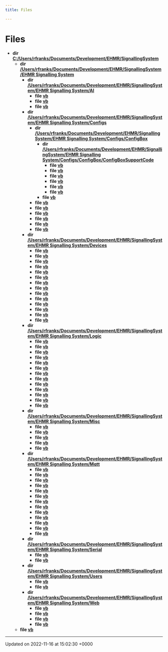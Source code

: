 ```yaml
---
title: Files

---
```


# Files




* **dir [C:/Users/rfranks/Documents/Development/EHMR/SignallingSystem](/SignallingSystem-doc/vb/Files/dir_24eb6ebeb63d5b56f42df688effeb974/#dir-c:/users/rfranks/documents/development/ehmr/signallingsystem)** 
    * **dir [/Users/rfranks/Documents/Development/EHMR/SignallingSystem/EHMR Signalling System](/SignallingSystem-doc/vb/Files/dir_18c6c6d0c544fef64a2875af7ea8e466/#dir-c:/users/rfranks/documents/development/ehmr/signallingsystem/ehmr-signalling-system)** 
        * **dir [/Users/rfranks/Documents/Development/EHMR/SignallingSystem/EHMR Signalling System/AI](/SignallingSystem-doc/vb/Files/dir_c94eee4a6c024bf817b0914ed261a446/#dir-c:/users/rfranks/documents/development/ehmr/signallingsystem/ehmr-signalling-system/ai)** 
            * **file [vb](/SignallingSystem-doc/vb/Files/AIEastBound_8vb/#file-aieastbound.vb)** 
            * **file [vb](/SignallingSystem-doc/vb/Files/AIStart_8vb/#file-aistart.vb)** 
            * **file [vb](/SignallingSystem-doc/vb/Files/AIWestBound_8vb/#file-aiwestbound.vb)** 
        * **dir [/Users/rfranks/Documents/Development/EHMR/SignallingSystem/EHMR Signalling System/Configs](/SignallingSystem-doc/vb/Files/dir_ab5363af54f8ef3bb62d5dbdee7542a2/#dir-c:/users/rfranks/documents/development/ehmr/signallingsystem/ehmr-signalling-system/configs)** 
            * **dir [/Users/rfranks/Documents/Development/EHMR/SignallingSystem/EHMR Signalling System/Configs/ConfigBox](/SignallingSystem-doc/vb/Files/dir_595c56e507eac15fe72ef685bde9a1f3/#dir-c:/users/rfranks/documents/development/ehmr/signallingsystem/ehmr-signalling-system/configs/configbox)** 
                * **dir [/Users/rfranks/Documents/Development/EHMR/SignallingSystem/EHMR Signalling System/Configs/ConfigBox/ConfigBoxSupportCode](/SignallingSystem-doc/vb/Files/dir_1411712a680355ea84ee88b7ce929b43/#dir-c:/users/rfranks/documents/development/ehmr/signallingsystem/ehmr-signalling-system/configs/configbox/configboxsupportcode)** 
                    * **file [vb](/SignallingSystem-doc/vb/Files/ConfigCrossing_8vb/#file-configcrossing.vb)** 
                    * **file [vb](/SignallingSystem-doc/vb/Files/ConfigLevers_8vb/#file-configlevers.vb)** 
                    * **file [vb](/SignallingSystem-doc/vb/Files/ConfigPoints_8vb/#file-configpoints.vb)** 
                    * **file [vb](/SignallingSystem-doc/vb/Files/ConfigPower_8vb/#file-configpower.vb)** 
                    * **file [vb](/SignallingSystem-doc/vb/Files/ConfigSections_8vb/#file-configsections.vb)** 
                    * **file [vb](/SignallingSystem-doc/vb/Files/ConfigSignals_8vb/#file-configsignals.vb)** 
                * **file [vb](/SignallingSystem-doc/vb/Files/Configs_8vb/#file-configs.vb)** 
            * **file [vb](/SignallingSystem-doc/vb/Files/Definitions_8vb/#file-definitions.vb)** 
            * **file [vb](/SignallingSystem-doc/vb/Files/GlobalConfig_8vb/#file-globalconfig.vb)** 
            * **file [vb](/SignallingSystem-doc/vb/Files/PopUpConfig_8vb/#file-popupconfig.vb)** 
            * **file [vb](/SignallingSystem-doc/vb/Files/RuntimeConfig_8vb/#file-runtimeconfig.vb)** 
            * **file [vb](/SignallingSystem-doc/vb/Files/StaticValues_8vb/#file-staticvalues.vb)** 
            * **file [vb](/SignallingSystem-doc/vb/Files/UpdateSettings_8vb/#file-updatesettings.vb)** 
        * **dir [/Users/rfranks/Documents/Development/EHMR/SignallingSystem/EHMR Signalling System/Devices](/SignallingSystem-doc/vb/Files/dir_3c18a1ce60c13d83f5be1a7fa3e9879a/#dir-c:/users/rfranks/documents/development/ehmr/signallingsystem/ehmr-signalling-system/devices)** 
            * **file [vb](/SignallingSystem-doc/vb/Files/AnalogIOManager_8vb/#file-analogiomanager.vb)** 
            * **file [vb](/SignallingSystem-doc/vb/Files/Buttons_8vb/#file-buttons.vb)** 
            * **file [vb](/SignallingSystem-doc/vb/Files/DigitalDeviceAddress_8vb/#file-digitaldeviceaddress.vb)** 
            * **file [vb](/SignallingSystem-doc/vb/Files/FrameIndicatorLights_8vb/#file-frameindicatorlights.vb)** 
            * **file [vb](/SignallingSystem-doc/vb/Files/Fuses_8vb/#file-fuses.vb)** 
            * **file [vb](/SignallingSystem-doc/vb/Files/Levers_8vb/#file-levers.vb)** 
            * **file [vb](/SignallingSystem-doc/vb/Files/LineSide_8vb/#file-lineside.vb)** 
            * **file [vb](/SignallingSystem-doc/vb/Files/MimicDiagram_8vb/#file-mimicdiagram.vb)** 
            * **file [vb](/SignallingSystem-doc/vb/Files/PointSections_8vb/#file-pointsections.vb)** 
            * **file [vb](/SignallingSystem-doc/vb/Files/Points_8vb/#file-points.vb)** 
            * **file [vb](/SignallingSystem-doc/vb/Files/Relays_8vb/#file-relays.vb)** 
            * **file [vb](/SignallingSystem-doc/vb/Files/Signals_8vb/#file-signals.vb)** 
            * **file [vb](/SignallingSystem-doc/vb/Files/Sound_8vb/#file-sound.vb)** 
            * **file [vb](/SignallingSystem-doc/vb/Files/TrackSections_8vb/#file-tracksections.vb)** 
        * **dir [/Users/rfranks/Documents/Development/EHMR/SignallingSystem/EHMR Signalling System/Logic](/SignallingSystem-doc/vb/Files/dir_4fdad2bb8468acc8b4ea69541081aa68/#dir-c:/users/rfranks/documents/development/ehmr/signallingsystem/ehmr-signalling-system/logic)** 
            * **file [vb](/SignallingSystem-doc/vb/Files/BlockSections_8vb/#file-blocksections.vb)** 
            * **file [vb](/SignallingSystem-doc/vb/Files/EastBoundComputer_8vb/#file-eastboundcomputer.vb)** 
            * **file [vb](/SignallingSystem-doc/vb/Files/EastBoundManual_8vb/#file-eastboundmanual.vb)** 
            * **file [vb](/SignallingSystem-doc/vb/Files/Errors_8vb/#file-errors.vb)** 
            * **file [vb](/SignallingSystem-doc/vb/Files/Initializations_8vb/#file-initializations.vb)** 
            * **file [vb](/SignallingSystem-doc/vb/Files/LogicStart_8vb/#file-logicstart.vb)** 
            * **file [vb](/SignallingSystem-doc/vb/Files/Messages_8vb/#file-messages.vb)** 
            * **file [vb](/SignallingSystem-doc/vb/Files/Power_8vb/#file-power.vb)** 
            * **file [vb](/SignallingSystem-doc/vb/Files/SPADDetection_8vb/#file-spaddetection.vb)** 
            * **file [vb](/SignallingSystem-doc/vb/Files/Safety_8vb/#file-safety.vb)** 
            * **file [vb](/SignallingSystem-doc/vb/Files/SignalBackLocks_8vb/#file-signalbacklocks.vb)** 
            * **file [vb](/SignallingSystem-doc/vb/Files/WestBoundComputer_8vb/#file-westboundcomputer.vb)** 
            * **file [vb](/SignallingSystem-doc/vb/Files/WestBoundManual_8vb/#file-westboundmanual.vb)** 
        * **dir [/Users/rfranks/Documents/Development/EHMR/SignallingSystem/EHMR Signalling System/Misc](/SignallingSystem-doc/vb/Files/dir_100752e4646f021f9c75e359aed72fba/#dir-c:/users/rfranks/documents/development/ehmr/signallingsystem/ehmr-signalling-system/misc)** 
            * **file [vb](/SignallingSystem-doc/vb/Files/AlarmsAndNotifications_8vb/#file-alarmsandnotifications.vb)** 
            * **file [vb](/SignallingSystem-doc/vb/Files/IOMonitor_8vb/#file-iomonitor.vb)** 
            * **file [vb](/SignallingSystem-doc/vb/Files/Main_8vb/#file-main.vb)** 
            * **file [vb](/SignallingSystem-doc/vb/Files/SendMail_8vb/#file-sendmail.vb)** 
            * **file [vb](/SignallingSystem-doc/vb/Files/Updater_8vb/#file-updater.vb)** 
        * **dir [/Users/rfranks/Documents/Development/EHMR/SignallingSystem/EHMR Signalling System/Mqtt](/SignallingSystem-doc/vb/Files/dir_3ef305db5f91e3917a6d869b3f50ff0c/#dir-c:/users/rfranks/documents/development/ehmr/signallingsystem/ehmr-signalling-system/mqtt)** 
            * **file [vb](/SignallingSystem-doc/vb/Files/BaseMessageHandler_8vb/#file-basemessagehandler.vb)** 
            * **file [vb](/SignallingSystem-doc/vb/Files/ButtonMessageHandler_8vb/#file-buttonmessagehandler.vb)** 
            * **file [vb](/SignallingSystem-doc/vb/Files/Client_8vb/#file-client.vb)** 
            * **file [vb](/SignallingSystem-doc/vb/Files/DirectionMessageHandler_8vb/#file-directionmessagehandler.vb)** 
            * **file [vb](/SignallingSystem-doc/vb/Files/LeverMessageHandler_8vb/#file-levermessagehandler.vb)** 
            * **file [vb](/SignallingSystem-doc/vb/Files/MessageHandlers_8vb/#file-messagehandlers.vb)** 
            * **file [vb](/SignallingSystem-doc/vb/Files/OperatorMessageHandler_8vb/#file-operatormessagehandler.vb)** 
            * **file [vb](/SignallingSystem-doc/vb/Files/PointMessageHandler_8vb/#file-pointmessagehandler.vb)** 
            * **file [vb](/SignallingSystem-doc/vb/Files/RelayInputMessageHandler_8vb/#file-relayinputmessagehandler.vb)** 
            * **file [vb](/SignallingSystem-doc/vb/Files/RequestableBaseMessageHandler_8vb/#file-requestablebasemessagehandler.vb)** 
            * **file [vb](/SignallingSystem-doc/vb/Files/SensorInputMessageHandler_8vb/#file-sensorinputmessagehandler.vb)** 
            * **file [vb](/SignallingSystem-doc/vb/Files/SignalMessageHandler_8vb/#file-signalmessagehandler.vb)** 
            * **file [vb](/SignallingSystem-doc/vb/Files/TrackSectionMessageHandler_8vb/#file-tracksectionmessagehandler.vb)** 
        * **dir [/Users/rfranks/Documents/Development/EHMR/SignallingSystem/EHMR Signalling System/Serial](/SignallingSystem-doc/vb/Files/dir_7c037ea65c693aa8689d3e9a7b5b23f4/#dir-c:/users/rfranks/documents/development/ehmr/signallingsystem/ehmr-signalling-system/serial)** 
            * **file [vb](/SignallingSystem-doc/vb/Files/Serial_8vb/#file-serial.vb)** 
            * **file [vb](/SignallingSystem-doc/vb/Files/SerialPixelLeds_8vb/#file-serialpixelleds.vb)** 
        * **dir [/Users/rfranks/Documents/Development/EHMR/SignallingSystem/EHMR Signalling System/Users](/SignallingSystem-doc/vb/Files/dir_57e3cf831b42a779df2d86b1676a8b65/#dir-c:/users/rfranks/documents/development/ehmr/signallingsystem/ehmr-signalling-system/users)** 
            * **file [vb](/SignallingSystem-doc/vb/Files/LoginForm_8vb/#file-loginform.vb)** 
            * **file [vb](/SignallingSystem-doc/vb/Files/UserManagment_8vb/#file-usermanagment.vb)** 
        * **dir [/Users/rfranks/Documents/Development/EHMR/SignallingSystem/EHMR Signalling System/Web](/SignallingSystem-doc/vb/Files/dir_ff5570b1fa57d842a2d5aa9cca222a16/#dir-c:/users/rfranks/documents/development/ehmr/signallingsystem/ehmr-signalling-system/web)** 
            * **file [vb](/SignallingSystem-doc/vb/Files/AppServer_8vb/#file-appserver.vb)** 
            * **file [vb](/SignallingSystem-doc/vb/Files/Json_01Values_8vb/#file-json-values.vb)** 
            * **file [vb](/SignallingSystem-doc/vb/Files/JsonDisplay_8vb/#file-jsondisplay.vb)** 
            * **file [vb](/SignallingSystem-doc/vb/Files/Telegram_8vb/#file-telegram.vb)** 
    * **file [vb](/SignallingSystem-doc/vb/Files/dirinfo_8vb/#file-dirinfo.vb)** 



-------------------------------

Updated on 2022-11-16 at 15:02:30 +0000
